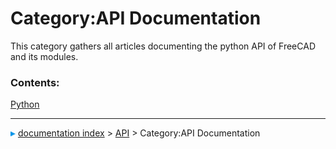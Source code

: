 # Category:API Documentation
This category gathers all articles documenting the python API of FreeCAD and its modules.

### Contents:

[Python](Python.md)



---
![](images/Right_arrow.png) [documentation index](../README.md) > [API](Category_API.md) > Category:API Documentation
